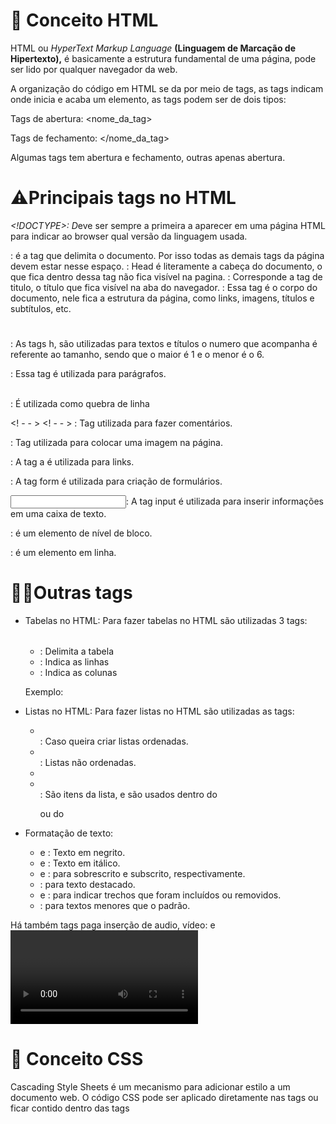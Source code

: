 # 📕 **Conceito HTML**

HTML ou *HyperText Markup Language* **(Linguagem de Marcação de Hipertexto),** é basicamente a estrutura fundamental de uma página, pode ser lido por qualquer navegador da web.

A organização do código em HTML se da por meio de tags, as tags indicam onde inicia e acaba um elemento, as tags podem ser de dois tipos:

Tags de abertura: <nome_da_tag>

Tags de fechamento: </nome_da_tag>

Algumas tags tem abertura e fechamento, outras apenas abertura. 

# ⚠️Principais tags no HTML

*<!DOCTYPE>: D*eve ser sempre a primeira a aparecer em uma página HTML para indicar ao browser qual versão da linguagem usada.

<html></html>: é a tag que delimita o documento. Por isso todas as demais tags da página devem estar nesse espaço.

<head></head>: Head é literamente a cabeça do documento, o que fica dentro dessa tag não fica visível na pagina.

<title></title>: Corresponde a tag de titulo, o título que fica visível na aba do navegador.

<body></body>: Essa tag é o corpo do documento, nele fica a estrutura da página, como links, imagens, títulos e subtítulos, etc.

<h1></h1>: As tags h, são utilizadas para textos e títulos o numero que acompanha é referente ao tamanho, sendo que o maior é 1 e o menor é o 6.

<p></p>: Essa tag é utilizada para parágrafos.

<br>: É utilizada como quebra de linha

<! - - > <! - - > : Tag utilizada para fazer comentários.

<img></img>: Tag utilizada para colocar uma imagem na página.

<a></a>: A tag a é  utilizada para links.

<form></form>: A tag form é utilizada para criação de formulários.

<input></input>:  A tag input é utilizada para inserir informações em uma caixa de texto.

<div></div>: é um elemento de nível de bloco.

<span></span>: é um elemento em linha.

# 😵‍💫Outras tags

- Tabelas no HTML: Para fazer tabelas no HTML são utilizadas 3 tags:
    - <table></table>: Delimita a tabela
    - <td></td>: Indica as linhas
    - <tr></tr>: Indica as colunas
    
    Exemplo:
    
- Listas no HTML: Para fazer listas no HTML são utilizadas as tags:
    - <ol></ol>: Caso queira criar listas ordenadas.
    - <ul></ul>: Listas não ordenadas.
    - <li></li>: São itens da lista, e são usados dentro do <ol></ol> ou do <ul></ul>
- Formatação de texto:
    - <b></b> e <strong></strong>: Texto em negrito.
    - <i></i> e <em></em>: Texto em itálico.
    - <sub></sub> e <sup></sup>: para sobrescrito e subscrito, respectivamente.
    - <mark></mark>: para texto destacado.
    - <ins></ins> e <del></del>: para indicar trechos que foram incluídos ou removidos.
    - <small></small>:  para textos menores que o padrão.

Há também tags paga inserção de audio, vídeo: <audio></audio> e <video></video>

# 📘 **Conceito CSS**

Cascading Style Sheets é um mecanismo para adicionar estilo a um documento web. O código CSS pode ser aplicado diretamente nas tags ou ficar contido dentro das tags <style>

# 🖊️ Sintaxe

Ex:  p{ 

          color: blue;  //propriedade: valor;

          text-align: center;

       }

Nesse exemplo p é o seletor, ele aponta para o elemento HTML se deseja estilizar.

Entre chaves '{ }' está o bloco de declaração que contém uma ou mais declarações nome da propriedade e valor, separadas por ponto e vírgula. 

Seletores de: ID, CLASS, * e agrupamento.

- ID : Se refere a um elemento. É exclusivo, não podendo haver mais de um `id` com o mesmo nome. Para utilizar um ID usa-se #

No CSS:

```css
 #fundo{
		/*bloco de declarações*/
}       
```

No HTML:

```html
<p id="fundo">Paragrafo estilizado.</p>
```

              

- Class: As classes identificam um grupo de elementos. Através delas, pode-se atribuir a estilização de vários elementos de uma vez só. Para utilizar uma classe usa-se .

No CSS:

```css
.fundo{
	/*bloco de declarações*/
}
```

No HTML:

```html
<p class="fundo">Paragrafo estilizado.</p>
```

- * : Seletor universal, afeta todos os elementos HTML da página, é utilizado quando todos os elementos terão o mesmo estilo. Para utilizar esse seletor usa-se *

No CSS:

```css
*{
	/*bloco de declarações*/
}
```

- Agrupamento: Quando alguns elementos tem a mesma estilização. Para utilizar usa-se o nome de cada seletor separado por virgula.

No CSS:

```css
h1, p, span{
	/*bloco de declarações*/
} 
```

Existem três maneiras de inserir uma folha de estilo:

- CSS Externo: uma folha de estilo externa, você pode alterar a aparência de um site inteiro alterando apenas um arquivo.

arquivo.css

```css
body {
  background-color: lightblue;
}

h1 {
  color: blue;
  margin-left: 20px;
}
```

- CSS Interno: pode ser usada se uma única página HTML tiver um estilo exclusivo.

Dentro do HTML

```html
<!DOCTYPE html>
<html>
<head>
<style>
body {
  background-color: linen;
}

h1 {
  color: maroon;
  margin-left: 40px;
}
</style>
</head>
<body>

<h1>TTítulo</h1>
<p>Paragrafo.</p>

</body>
</html>
```

- CSS Inline: pode ser usado para aplicar um estilo único a um único elemento.

No documento HTML, na linha do seletor

```html
<!DOCTYPE html>
<html>
<body>

<h1 style="color:blue;text-align:center;">Título</h1>
<p style="color:red;">Paragrafo.</p>

</body>
</html>
```

# ➡️Declarações

- Background: utilizado para por fundo(cor, imagem)
- Border: utilizado para colocar borda
- Margin: utilizado para colocar margem
- Padding: Utilizado para fazer preenchimento
- Height and Width: altura e largura
- Text: Para personalização de textos
- Font: utilizado para fontes

# 🖥️ Mostre seu progresso

Preencha o formulario a seguir e nos mostre que concluiu as tarefas semanais [https://forms.gle/Y5RjGbbhdH1w13Kz8](https://forms.gle/Y5RjGbbhdH1w13Kz8)